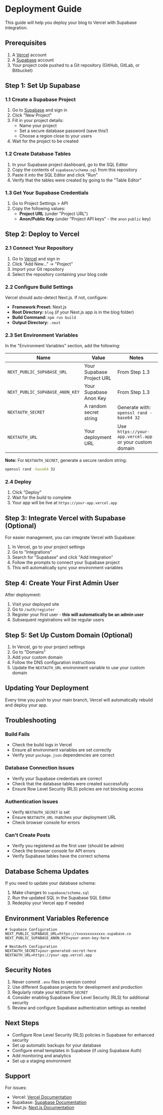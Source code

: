 # Deployment Guide

This guide will help you deploy your blog to Vercel with Supabase integration.

## Prerequisites

1. A [Vercel](https://vercel.com) account
2. A [Supabase](https://supabase.com) account
3. Your project code pushed to a Git repository (GitHub, GitLab, or Bitbucket)

## Step 1: Set Up Supabase

### 1.1 Create a Supabase Project

1. Go to [Supabase](https://supabase.com) and sign in
2. Click "New Project"
3. Fill in your project details:
   - Name your project
   - Set a secure database password (save this!)
   - Choose a region close to your users
4. Wait for the project to be created

### 1.2 Create Database Tables

1. In your Supabase project dashboard, go to the SQL Editor
2. Copy the contents of `supabase/schema.sql` from this repository
3. Paste it into the SQL Editor and click "Run"
4. Verify that the tables were created by going to the "Table Editor"

### 1.3 Get Your Supabase Credentials

1. Go to Project Settings > API
2. Copy the following values:
   - **Project URL** (under "Project URL")
   - **Anon/Public Key** (under "Project API keys" - the `anon` `public` key)

## Step 2: Deploy to Vercel

### 2.1 Connect Your Repository

1. Go to [Vercel](https://vercel.com) and sign in
2. Click "Add New..." → "Project"
3. Import your Git repository
4. Select the repository containing your blog code

### 2.2 Configure Build Settings

Vercel should auto-detect Next.js. If not, configure:
- **Framework Preset:** Next.js
- **Root Directory:** `blog` (if your Next.js app is in the blog folder)
- **Build Command:** `npm run build`
- **Output Directory:** `.next`

### 2.3 Set Environment Variables

In the "Environment Variables" section, add the following:

| Name | Value | Notes |
|------|-------|-------|
| `NEXT_PUBLIC_SUPABASE_URL` | Your Supabase Project URL | From Step 1.3 |
| `NEXT_PUBLIC_SUPABASE_ANON_KEY` | Your Supabase Anon Key | From Step 1.3 |
| `NEXTAUTH_SECRET` | A random secret string | Generate with: `openssl rand -base64 32` |
| `NEXTAUTH_URL` | Your deployment URL | Use `https://your-app.vercel.app` or your custom domain |

**Note:** For `NEXTAUTH_SECRET`, generate a secure random string:
```bash
openssl rand -base64 32
```

### 2.4 Deploy

1. Click "Deploy"
2. Wait for the build to complete
3. Your app will be live at `https://your-app.vercel.app`

## Step 3: Integrate Vercel with Supabase (Optional)

For easier management, you can integrate Vercel with Supabase:

1. In Vercel, go to your project settings
2. Go to "Integrations"
3. Search for "Supabase" and click "Add Integration"
4. Follow the prompts to connect your Supabase project
5. This will automatically sync your environment variables

## Step 4: Create Your First Admin User

After deployment:

1. Visit your deployed site
2. Go to `/auth/register`
3. Register your first user - **this will automatically be an admin user**
4. Subsequent registrations will be regular users

## Step 5: Set Up Custom Domain (Optional)

1. In Vercel, go to your project settings
2. Go to "Domains"
3. Add your custom domain
4. Follow the DNS configuration instructions
5. Update the `NEXTAUTH_URL` environment variable to use your custom domain

## Updating Your Deployment

Every time you push to your main branch, Vercel will automatically rebuild and deploy your app.

## Troubleshooting

### Build Fails

- Check the build logs in Vercel
- Ensure all environment variables are set correctly
- Verify your `package.json` dependencies are correct

### Database Connection Issues

- Verify your Supabase credentials are correct
- Check that the database tables were created successfully
- Ensure Row Level Security (RLS) policies are not blocking access

### Authentication Issues

- Verify `NEXTAUTH_SECRET` is set
- Ensure `NEXTAUTH_URL` matches your deployment URL
- Check browser console for errors

### Can't Create Posts

- Verify you registered as the first user (should be admin)
- Check the browser console for API errors
- Verify Supabase tables have the correct schema

## Database Schema Updates

If you need to update your database schema:

1. Make changes to `supabase/schema.sql`
2. Run the updated SQL in the Supabase SQL Editor
3. Redeploy your Vercel app if needed

## Environment Variables Reference

```env
# Supabase Configuration
NEXT_PUBLIC_SUPABASE_URL=https://xxxxxxxxxxxxx.supabase.co
NEXT_PUBLIC_SUPABASE_ANON_KEY=your-anon-key-here

# NextAuth Configuration
NEXTAUTH_SECRET=your-generated-secret-here
NEXTAUTH_URL=https://your-app.vercel.app
```

## Security Notes

1. Never commit `.env` files to version control
2. Use different Supabase projects for development and production
3. Regularly rotate your `NEXTAUTH_SECRET`
4. Consider enabling Supabase Row Level Security (RLS) for additional security
5. Review and configure Supabase authentication settings as needed

## Next Steps

- Configure Row Level Security (RLS) policies in Supabase for enhanced security
- Set up automatic backups for your database
- Configure email templates in Supabase (if using Supabase Auth)
- Add monitoring and analytics
- Set up a staging environment

## Support

For issues:
- Vercel: [Vercel Documentation](https://vercel.com/docs)
- Supabase: [Supabase Documentation](https://supabase.com/docs)
- Next.js: [Next.js Documentation](https://nextjs.org/docs)
